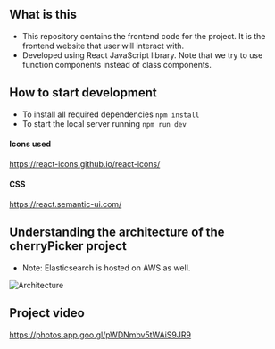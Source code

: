 ## What is this

* This repository contains the frontend code for the project. It is the frontend website that user will interact with.
* Developed using React JavaScript library. Note that we try to use function components instead of class components.

## How to start development

- To install all required dependencies `npm install`
- To start the local server running `npm run dev`

#### Icons used

https://react-icons.github.io/react-icons/

#### CSS

https://react.semantic-ui.com/

## Understanding the architecture of the cherryPicker project

* Note: Elasticsearch is hosted on AWS as well.

![Architecture](src/images/CherryPicker_Architecture.png)

## Project video
https://photos.app.goo.gl/pWDNmbv5tWAiS9JR9
